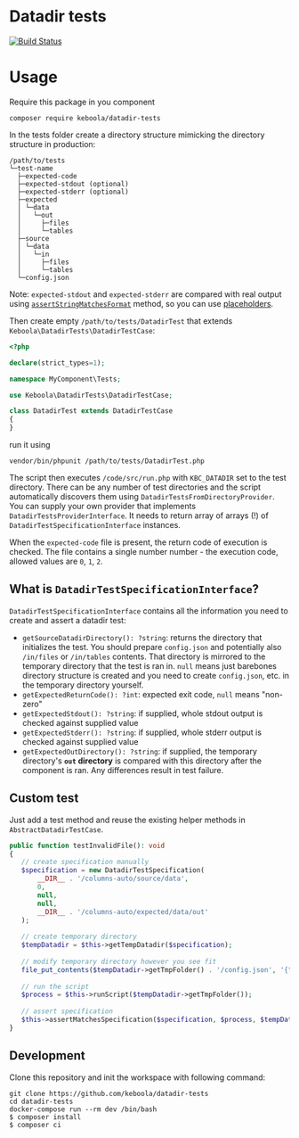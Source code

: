 # Datadir tests

[![Build Status](https://travis-ci.org/keboola/datadir-tests.svg?branch=master)](https://travis-ci.org/keboola/datadir-tests)

# Usage

Require this package in you component

`composer require keboola/datadir-tests`

In the tests folder create a directory structure mimicking the directory structure in production:
```
/path/to/tests
└─test-name
  ├─expected-code
  ├─expected-stdout (optional)
  ├─expected-stderr (optional)
  ├─expected
  │ └─data
  │   └─out
  │     ├─files
  │     └─tables
  ├─source
  │ └─data
  │   └─in
  │     ├─files
  │     └─tables
  └─config.json
```

Note: `expected-stdout` and `expected-stderr` 
are compared with real output using [`assertStringMatchesFormat`](https://phpunit.readthedocs.io/en/9.3/assertions.html#assertstringmatchesformat) method,
so you can use [placeholders](https://phpunit.readthedocs.io/en/9.3/assertions.html#assertstringmatchesformat).

Then create empty `/path/to/tests/DatadirTest` that extends `Keboola\DatadirTests\DatadirTestCase`:

```php
<?php

declare(strict_types=1);

namespace MyComponent\Tests;

use Keboola\DatadirTests\DatadirTestCase;

class DatadirTest extends DatadirTestCase
{
}

``` 

run it using 

`vendor/bin/phpunit /path/to/tests/DatadirTest.php`


The script then executes `/code/src/run.php` with `KBC_DATADIR` set to the test directory. There can be any number of test directories and the script automatically discovers them using `DatadirTestsFromDirectoryProvider`. You can supply your own provider that implements `DatadirTestsProviderInterface`. It needs to return array of arrays (!) of `DatadirTestSpecificationInterface` instances. 

When the `expected-code` file is present, the return code of execution is checked. The file contains a single number number - the execution code, allowed values are `0`, `1`, `2`.

## What is `DatadirTestSpecificationInterface`?

`DatadirTestSpecificationInterface` contains all the information you need to create and assert a datadir test:
 * `getSourceDatadirDirectory(): ?string`: returns the directory that initializes the test. You should prepare `config.json` and potentially also `/in/files` or `/in/tables` contents. That directory is mirrored to the temporary directory that the test is ran in. `null` means just barebones directory structure is created and you need to create `config.json`, etc. in the temporary directory yourself.  
 * `getExpectedReturnCode(): ?int`: expected exit code, `null` means "non-zero"
 * `getExpectedStdout(): ?string`: if supplied, whole stdout output is checked against supplied value 
 * `getExpectedStderr(): ?string`: if supplied, whole stderr output is checked against supplied value
 * `getExpectedOutDirectory(): ?string`: if supplied, the temporary directory's **`out` directory** is compared with this directory after the component is ran. Any differences result in test failure.
 
 ## Custom test
 
 Just add a test method and reuse the existing helper methods in `AbstractDatadirTestCase`. 
 
 ```php
public function testInvalidFile(): void
{
    // create specification manually
    $specification = new DatadirTestSpecification(
        __DIR__ . '/columns-auto/source/data',
        0,
        null,
        null,
        __DIR__ . '/columns-auto/expected/data/out'
    );
    
    // create temporary directory
    $tempDatadir = $this->getTempDatadir($specification);
    
    // modify temporary directory however you see fit
    file_put_contents($tempDatadir->getTmpFolder() . '/config.json', '{"parameters": []}');
    
    // run the script
    $process = $this->runScript($tempDatadir->getTmpFolder());
    
    // assert specification
    $this->assertMatchesSpecification($specification, $process, $tempDatadir->getTmpFolder());
}
 ```

## Development
 
Clone this repository and init the workspace with following command:

```
git clone https://github.com/keboola/datadir-tests
cd datadir-tests
docker-compose run --rm dev /bin/bash
$ composer install
$ composer ci
```
